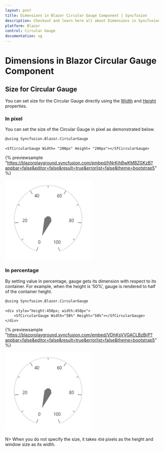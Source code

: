 ```yaml
---
layout: post
title: Dimensions in Blazor Circular Gauge Component | Syncfusion
description: Checkout and learn here all about Dimensions in Syncfusion Blazor Circular Gauge component and more.
platform: Blazor
control: Circular Gauge
documentation: ug
---
```


# Dimensions in Blazor Circular Gauge Component

## Size for Circular Gauge

You can set size for the Circular Gauge directly using the [Width](https://help.syncfusion.com/cr/blazor/Syncfusion.Blazor.CircularGauge.SfCircularGauge.html#Syncfusion_Blazor_CircularGauge_SfCircularGauge_Width) and [Height](https://help.syncfusion.com/cr/blazor/Syncfusion.Blazor.CircularGauge.SfCircularGauge.html#Syncfusion_Blazor_CircularGauge_SfCircularGauge_Height) properties.

### In pixel

You can set the size of the Circular Gauge in pixel as demonstrated below.

```cshtml
@using Syncfusion.Blazor.CircularGauge

<SfCircularGauge Width= "200px" Height= "200px"></SfCircularGauge>
```
{% previewsample "https://blazorplayground.syncfusion.com/embed/hNrKihBwKMBZGKzB?appbar=false&editor=false&result=true&errorlist=false&theme=bootstrap5" %}

![Changing Blazor Circular Gauge Size in Pixel](./images/blazor-circulargauge-size.png)

### In percentage

By setting value in percentage, gauge gets its dimension with respect to its container. For example, when the height is ‘50%’, gauge is rendered to half of the container height.

```cshtml
@using Syncfusion.Blazor.CircularGauge

<div style="height:450px; width:450px">
    <SfCircularGauge Width="50%" Height="50%"></SfCircularGauge>
</div>
```

{% previewsample "https://blazorplayground.syncfusion.com/embed/VDhKsVVGACLBzBrP?appbar=false&editor=false&result=true&errorlist=false&theme=bootstrap5" %}

![Changing Blazor Circular Gauge Size in Percentage](./images/blazor-circulargauge-size.png)

N> When you do not specify the size, it takes `450` pixels as the height and window size as its width.